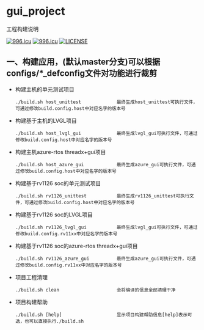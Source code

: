 # gui_project
工程构建说明


<a href="https://996.icu"><img src="https://img.shields.io/badge/link-996.icu-red.svg" alt="996.icu" /></a>
[![996.icu](https://img.shields.io/badge/link-996.icu-red.svg)](https://996.icu)
[![LICENSE](https://img.shields.io/badge/license-Anti%20996-blue.svg)](https://github.com/996icu/996.ICU/blob/master/LICENSE)
## 一、构建应用，(默认master分支)可以根据configs/*_defconfig文件对功能进行裁剪

+ 构建主机的单元测试项目
   ```shell
   ./build.sh host_unittest             最终生成host_unittest可执行文件，可通过修改build.config.host中对应名字的版本号
   ```
+ 构建基于主机的LVGL项目
   ```shell
   ./build.sh host_lvgl_gui             最终生成lvgl_gui可执行文件，可通过修改build.config.host中对应名字的版本号
   ```
+ 构建主机azure-rtos threadx+gui项目
   ```shell
   ./build.sh host_azure_gui            最终生成azure_gui可执行文件，可通过修改build.config.host中对应名字的版本号
   ```
+ 构建基于rv1126 soc的单元测试项目
   ```shell
   ./build.sh rv1126_unittest           最终生成rv1126_unittest可执行文件，可通过修改build.config.host中对应名字的版本号
   ```
+ 构建基于rv1126 soc的LVGL项目
   ```shell
   ./build.sh rv1126_lvgl_gui           最终生成lvgl_gui可执行文件，可通过修改build.config.rv11xx中对应名字的版本号
   ```
+ 构建基于rv1126 soc的azure-rtos threadx+gui项目
   ```shell
   ./build.sh rv1126_azure_gui          最终生成azure_gui可执行文件，可通过修改build.config.rv11xx中对应名字的版本号
   ```
+ 项目工程清理
   ```shell
   ./build.sh clean                     会将编译的信息全部清理干净
   ```
+ 项目构建帮助
   ```shell
   ./build.sh [help]                    显示项目构建帮助信息[help]表示可选，也可以直接执行./build.sh
   ```